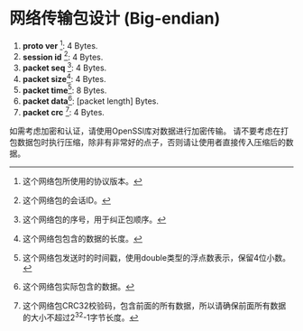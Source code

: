 # 网络传输包设计 (Big-endian)

1. **proto   ver** [^1]: 4 Bytes.
3. **session id**  [^2]: 4 Bytes.
2. **packet  seq** [^3]: 4 Bytes.
4. **packet  size**[^4]: 4 Bytes.
5. **packet  time**[^5]: 8 Bytes.
6. **packet  data**[^6]: [packet length] Bytes.
7. **packet  crc** [^7]: 4 Bytes.

如需考虑加密和认证，请使用OpenSSl库对数据进行加密传输。
请不要考虑在打包数据包时执行压缩，除非有非常好的点子，否则请让使用者直接传入压缩后的数据。

[^1]: 这个网络包所使用的协议版本。
[^2]: 这个网络包的会话ID。
[^3]: 这个网络包的序号，用于纠正包顺序。
[^4]: 这个网络包包含的数据的长度。
[^5]: 这个网络包发送时的时间戳，使用double类型的浮点数表示，保留4位小数。
[^6]: 这个网络包实际包含的数据。
[^7]: 这个网络包CRC32校验码，包含前面的所有数据，所以请确保前面所有数据的大小不超过2<sup>32</sup>-1字节长度。
